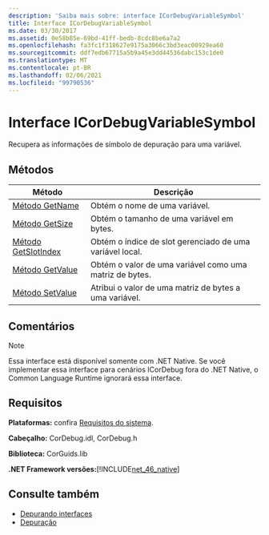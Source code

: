 ```yaml
---
description: 'Saiba mais sobre: interface ICorDebugVariableSymbol'
title: Interface ICorDebugVariableSymbol
ms.date: 03/30/2017
ms.assetid: 0e58b85e-69bd-41ff-bedb-8cdc8be6a7a2
ms.openlocfilehash: fa3fc1f318627e9175a3066c3bd3eac00929ea60
ms.sourcegitcommit: ddf7edb67715a5b9a45e3dd44536dabc153c1de0
ms.translationtype: MT
ms.contentlocale: pt-BR
ms.lasthandoff: 02/06/2021
ms.locfileid: "99790536"
---
```

# <a name="icordebugvariablesymbol-interface"></a>Interface ICorDebugVariableSymbol

Recupera as informações de símbolo de depuração para uma variável.  
  
## <a name="methods"></a>Métodos  
  
|Método|Descrição|  
|------------|-----------------|  
|[Método GetName](icordebugvariablesymbol-getname-method.md)|Obtém o nome de uma variável.|  
|[Método GetSize](icordebugvariablesymbol-getsize-method.md)|Obtém o tamanho de uma variável em bytes.|  
|[Método GetSlotIndex](icordebugvariablesymbol-getslotindex-method.md)|Obtém o índice de slot gerenciado de uma variável local.|  
|[Método GetValue](icordebugvariablesymbol-getvalue-method.md)|Obtém o valor de uma variável como uma matriz de bytes.|  
|[Método SetValue](icordebugvariablesymbol-setvalue-method.md)|Atribui o valor de uma matriz de bytes a uma variável.|  
  
## <a name="remarks"></a>Comentários  
  
> [!NOTE]
> Essa interface está disponível somente com .NET Native. Se você implementar essa interface para cenários ICorDebug fora do .NET Native, o Common Language Runtime ignorará essa interface.  
  
## <a name="requirements"></a>Requisitos  

 **Plataformas:** confira [Requisitos do sistema](../../get-started/system-requirements.md).  
  
 **Cabeçalho:** CorDebug.idl, CorDebug.h  
  
 **Biblioteca:** CorGuids.lib  
  
 **.NET Framework versões:**[!INCLUDE[net_46_native](../../../../includes/net-46-native-md.md)]  
  
## <a name="see-also"></a>Consulte também

- [Depurando interfaces](debugging-interfaces.md)
- [Depuração](index.md)
